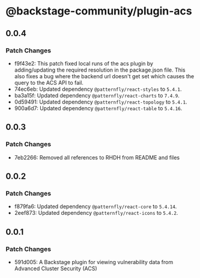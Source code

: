 # @backstage-community/plugin-acs

## 0.0.4

### Patch Changes

- f9f43e2: This patch fixed local runs of the acs plugin by adding/updating the required resolution in the package.json file. This also fixes a bug where the backend url doesn't get set which causes the query to the ACS API to fail.
- 74ec6eb: Updated dependency `@patternfly/react-styles` to `5.4.1`.
- ba3a15f: Updated dependency `@patternfly/react-charts` to `7.4.9`.
- 0d59491: Updated dependency `@patternfly/react-topology` to `5.4.1`.
- 900a6d7: Updated dependency `@patternfly/react-table` to `5.4.16`.

## 0.0.3

### Patch Changes

- 7eb2266: Removed all references to RHDH from README and files

## 0.0.2

### Patch Changes

- f879fa6: Updated dependency `@patternfly/react-core` to `5.4.14`.
- 2eef873: Updated dependency `@patternfly/react-icons` to `5.4.2`.

## 0.0.1

### Patch Changes

- 591d005: A Backstage plugin for viewing vulnerability data from Advanced Cluster Security (ACS)
